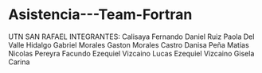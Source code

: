 # Asistencia---Team-Fortran
UTN SAN RAFAEL INTEGRANTES: 
Calisaya Fernando Daniel
Ruiz Paola Del Valle
Hidalgo Gabriel 
Morales Gaston
Morales Castro Danisa
Peña Matias Nicolas
Pereyra Facundo Ezequiel 
Vizcaino Lucas Ezequiel
Vizcaino Gisela Carina


